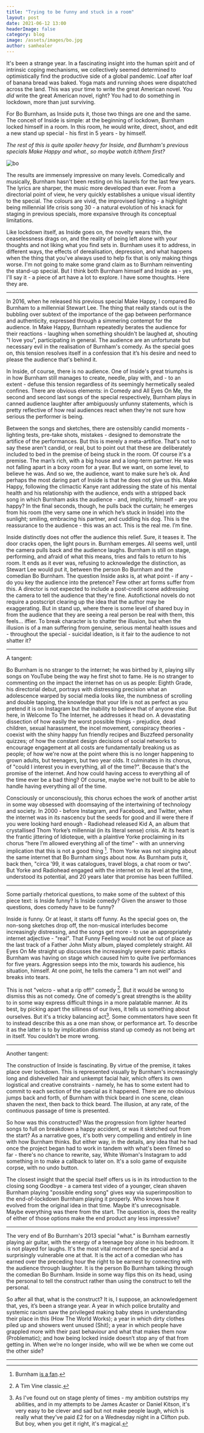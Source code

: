 ```yaml
---
title: "Trying to be funny and stuck in a room"
layout: post
date: 2021-06-12 13:00
headerImage: false
category: blog
image: /assets/images/bo.jpg
author: samhealer
---
```



It's been a strange year. In a fascinating insight into the human spirit and of intrinsic coping mechanisms, we collectively seemed determined to optimistically find the productive side of a global pandemic. Loaf after loaf of banana bread was baked. Yoga mats and running shoes were dispatched across the land. This was your time to write the great American novel. You *did* write the great American novel, right? You had to do something in lockdown, more than just surviving. 

For Bo Burnham, as Inside puts it, those two things are one and the same. The conceit of Inside is simple: at the beginning of lockdown, Burnham locked himself in a room. In this room, he would write, direct, shoot, and edit a new stand up special - his first in 5 years - by himself. 

*The rest of this is quite spoiler heavy for Inside, and Burnham's previous specials Make Happy and what., so maybe watch it/them first?*

![bo](/assets/images/bo.jpg)

The results are immensely impressive on many levels. Comedically and musically, Burnham hasn't been resting on his laurels for the last few years. The lyrics are sharper, the music more developed than ever. From a directorial point of view, he very quickly establishes a unique visual identity to the special. The colours are vivid, the improvised lighting - a highlight being millennial life crisis song 30 - a natural evolution of his knack for staging in previous specials, more expansive through its conceptual limitations. 

Like lockdown itself, as Inside goes on, the novelty wears thin, the ceaselessness drags on, and the reality of being left alone with your thoughts and not liking what you find sets in. Burnham uses it to address, in different ways, the effects of derealisation, depression, and what happens when the thing that you've always used to help fix that is only making things worse. I'm not going to make some grand claim as to Burnham reinventing the stand-up special. But I think both Burnham himself and Inside as - yes, I'll say it - a piece of art have a lot to explore. I have some thoughts. Here they are.

---

In 2016, when he released his previous special Make Happy, I compared Bo Burnham to a millennial Stewart Lee. The thing that really stands out is the bubbling over subtext of the importance of the gap between performance and authenticity, expressed through a simmering contempt for the audience. In Make Happy, Burnham repeatedly berates the audience for their reactions - laughing when something shouldn't be laughed at, shouting "I love you", participating in general. The audience are an unfortunate but necessary evil in the realisation of Burnham's comedy. As the special goes on, this tension resolves itself in a confession that it’s his desire and need to please the audience that's behind it. 

In Inside, of course, there is no audience. One of Inside's great triumphs is in how Burnham still manages to create, needle, play with, and - to an extent - defuse this tension regardless of its seemingly hermetically sealed confines. There are obvious elements: in Comedy and All Eyes On Me, the second and second last songs of the special respectively, Burnham plays in canned audience laughter after ambiguously unfunny statements, which is pretty reflective of how real audiences react when they're not sure how serious the performer is being. 

Between the songs and sketches, there are ostensibly candid moments - lighting tests, pre-take shots, mistakes - designed to demonstrate the artifice of the performances. But this is merely a meta-artifice. That's not to say these aren't candid, or real, but to point out that these are deliberately included to bed in the premise of being stuck in the room. Of course it's a premise. The man’s rich, with a big house and a long-term partner. He was not falling apart in a boxy room for a year. But we want, on some level, to believe he was. And so we, the audience, want to make sure he’s ok. And perhaps the most daring part of Inside is that he does not give us this. Make Happy, following the climactic Kanye rant addressing the state of his mental health and his relationship with the audience, ends with a stripped back song in which Burnham asks the audience - and, implicitly, himself - are you happy? In the final seconds, though, he pulls back the curtain; he emerges from his room (the very same one in which he’s stuck in Inside) into the sunlight; smiling, embracing his partner, and cuddling his dog. This is the reassurance to the audience - this was an act. This is the real me. I’m fine. 

Inside distinctly does not offer the audience this relief. Sure, it teases it. The door cracks open, the light pours in. Burnham emerges. All seems well, until the camera pulls back and the audience laughs. Burnham is still on stage, performing, and afraid of what this means, tries and fails to return to his room. It ends as it ever was, refusing to acknowledge the distinction, as Stewart Lee would put it, between the person Bo Burnham and the comedian Bo Burnham. The question Inside asks is, at what point - if any - do you key the audience into the pretence? Few other art forms suffer from this. A director is not expected to include a post-credit scene addressing the camera to tell the audience that they're fine. Autofictional novels do not require a postscript clearing up the idea that the author may be exaggerating. But in stand up, where there is some level of shared buy in from the audience that they are seeing a real person be real with them, this feels... iffier. To break character is to shatter the illusion, but when the illusion is of a man suffering from genuine, serious mental health issues and - throughout the special - suicidal ideation, is it fair to the audience to not shatter it? 


---

A tangent: 

Bo Burnham is no stranger to the internet; he was birthed by it, playing silly songs on YouTube being the way he first shot to fame. He is no stranger to commenting on the impact the internet has on us as people: Eighth Grade, his directorial debut, portrays with distressing precision what an adolescence warped by social media looks like, the numbness of scrolling and double tapping, the knowledge that your life is not as perfect as you pretend it is on Instagram but the inability to believe that of anyone else. But here, in Welcome To The Internet, he addresses it head on. A devastating dissection of how easily the worst possible things - prejudice, dead children, sexual harassment, the incel movement, conspiracy theories - coexist with the shiny happy fun friendly recipes and Buzzfeed personality quizzes; of how the constant design decisions of social networks to encourage engagement at all costs are fundamentally breaking us as people; of how we're now at the point where this is no longer happening to grown adults, but teenagers, but two year olds. It culminates in its chorus, of "could I interest you in everything, all of the time?". Because that's the promise of the internet. And how could having access to everything all of the time ever be a bad thing? Of course, maybe we're not built to be able to handle having everything all of the time.  

Consciously or unconsciously, this chorus echoes the work of another artist in some way obsessed with doomsaying of the intertwining of technology and society.
In 2000 - before Instagram, and Facebook, and Twitter, when the internet was in its nascency but the seeds for good and ill were there if you were looking hard enough - Radiohead released Kid A, an album that crystallised Thom Yorke’s millennial (in its literal sense) crisis. At its heart is the frantic jittering of Idioteque, with a plaintive Yorke proclaiming in its chorus “here I’m allowed everything all of the time” - with an unnerving implication that this is not a good thing [^rh].
Thom Yorke was not singing about the same internet that Bo Burnham sings about now. As Burnham puts it, back then, "circa '99, it was catalogues, travel blogs, a chat room or two". But Yorke and Radiohead engaged with the internet on its level at the time, understood its potential, and 20 years later that promise has been fulfilled.

---

Some partially rhetorical questions, to make some of the subtext of this piece text: is Inside funny? Is Inside comedy? Given the answer to those questions, does comedy have to be funny?

Inside *is* funny. Or at least, it starts off funny. As the special goes on, the non-song sketches drop off, the non-musical interludes become increasingly distressing, and the songs get more - to use an appropriately internet adjective - "real". That Funny Feeling would not be out of place as the last track of a Father John Misty album, played completely straight. All Eyes On Me straight up discusses the increasingly severe panic attacks Burnham was having on stage which caused him to quite live performances for five years. Aggression seeps into the mix, towards his audience, his situation, himself. At one point, he tells the camera "I am not well" and breaks into tears. 

This is not "velcro - what a rip off!" comedy [^tv]. But it would be wrong to dismiss this as not comedy. One of comedy's great strengths is the ability to in some way express difficult things in a more palatable manner. At its best, by picking apart the silliness of our lives, it tells us something about ourselves. But it's a tricky balancing act[^ba]. Some commentators have seen fit to instead describe this as a one man show, or performance art. To describe it as the latter is to by implication dismiss stand up comedy as not being art in itself. You couldn't be more wrong.

---

Another tangent: 

The construction of Inside is fascinating. By virtue of the premise, it takes place over lockdown. This is represented visually by Burnham's increasingly long and dishevelled hair and unkempt facial hair, which offers its own logistical and creative constraints - namely, he has to some extent had to commit to each section of the special as it happened. There are no obvious jumps back and forth, of Burnham with thick beard in one scene, clean shaven the next, then back to thick beard. The illusion, at any rate, of the continuous passage of time is presented. 

So how was this constructed? Was the progression from lighter hearted songs to full on breakdown a happy accident, or was it sketched out from the start? As a narrative goes, it's both very compelling and entirely in line with how Burnham thinks. But either way, in the details, any idea that he had once the project began had to work in tandem with what's been filmed so far - there's no chance to rewrite, say, White Woman's Instagram to add something in to make a callback to later on. It's a solo game of exquisite corpse, with no undo button. 

The closest insight that the special itself offers us is in its introduction to the closing song Goodbye - a camera test video of a younger, clean shaven Burnham playing "possible ending song" gives way via superimposition to the end-of-lockdown Burnham playing it properly. Who knows how it evolved from the original idea in that time. Maybe it's unrecognisable. Maybe everything was there from the start. The question is, does the reality of either of those options make the end product any less impressive?

---

The very end of Bo Burnham's 2013 special "what." is Burnham earnestly playing air guitar, with the energy of a teenage boy alone in his bedroom. It is not played for laughs. It's the most vital moment of the special and a surprisingly vulnerable one at that. It is the act of a comedian who has earned over the preceding hour the right to be earnest by connecting with the audience through laughter. It is the person Bo Burnham talking through the comedian Bo Burnham. Inside in some way flips this on its head, using the personal to tell the construct rather than using the construct to tell the personal. 

So after all that, what is the construct? It is, I suppose, an acknowledgement that, yes, it’s been a strange year. A year in which police brutality and systemic racism saw the privileged making baby steps in understanding their place in this (How The World Works); a year in which dirty clothes piled up and showers went unused (Shit); a year in which people have grappled more with their past behaviour and what that makes them now (Problematic); and how being locked inside doesn’t stop any of that from getting in. When we’re no longer inside, who will we be when we come out the other side?


---


[^rh]: Burnham [is a fan](https://twitter.com/boburnham/status/729417494331457540?s=09).
[^tv]: A Tim Vine classic.
[^ba]: As I've found out on stage plenty of times - my ambition outstrips my abilities, and in my attempts to be James Acaster or Daniel Kitson, it's very easy to be clever and sad but not make people laugh, which is really what they've paid £2 for on a Wednesday night in a Clifton pub. But boy, when you get it right, it's magical.
